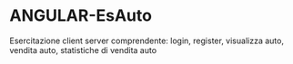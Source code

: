 # ANGULAR-EsAuto
Esercitazione client server comprendente: login, register, visualizza auto, vendita auto, statistiche di vendita auto
